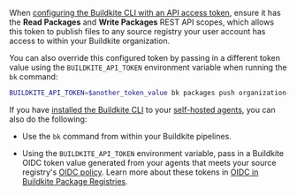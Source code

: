 When [configuring the Buildkite CLI with an API access token](/docs/platform/cli/configuration), ensure it has the **Read Packages** and **Write Packages** REST API scopes, which allows this token to publish files to any source registry your user account has access to within your Buildkite organization.

You can also override this configured token by passing in a different token value using the `BUILDKITE_API_TOKEN` environment variable when running the `bk` command:

```bash
BUILDKITE_API_TOKEN=$another_token_value bk packages push organization-slug/registry-slug --package-version 1.0.0 --package-path ./path/to/my/file.ext
```

If you have [installed the Buildkite CLI](/docs/platform/cli/installation) to your [self-hosted agents](/docs/agent/v3/installation), you can also do the following:

- Use the `bk` command from within your Buildkite pipelines.

- Using the `BUILDKITE_API_TOKEN` environment variable, pass in a Buildkite OIDC token value generated from your agents that meets your source registry's [OIDC policy](/docs/package-registries/security/oidc#define-an-oidc-policy-for-a-registry). Learn more about these tokens in [OIDC in Buildkite Package Registries](/docs/package-registries/security/oidc).
